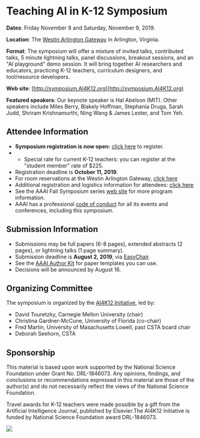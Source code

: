 # Teaching AI in K-12 Symposium
**Dates**: Friday November 8 and Saturday, November 9, 2019.

**Location**: The [Westin Arlington Gateway](https://www.marriott.com/hotels/travel/wasag-the-westin-arlington-gateway/) in Arlington, Virginia.

**Format**: The symposium will offer a mixture of invited talks, contributed talks, 5 minute lightning talks, panel discussions, breakout sessions, and an "AI playground" demo session. It will bring together AI researchers and educators, practicing K-12 teachers, curriculum designers, and tool/resource developers.

**Web site**: [http://symposium.AI4K12.org](http://symposium.AI4K12.org)

**Featured speakers**: Our keynote speaker is Hal Abelson (MIT). Other speakers include Miles Berry, Blakely Hoffman, Stephania Druga, Sarah Judd, Shriram Krishnamurthi, Ning Wang & James Lester, and Tom Yeh.

## Attendee Information
* **Symposium registration is now open:** [click here](https://cvent.me/3qq59) to register.
* * Special rate for current K-12 teachers: you can register at the "student member" rate of $225.
* Registration deadline is **October 11, 2019**.
* For room reservations at the Westin Arlington Gateway, [click here]( https://www.marriott.com/event-reservations/reservation-link.mi?id=1553775582380&key=GRP&app=resvlin)
* Additional registration and logistics information for attendees: [click here](http://www.aaai.org/Symposia/Fall/fss19.php)
* See the AAAI Fall Symposium series [web site](https://aaai.org/Symposia/Fall/fss19symposia.php#fs08) for more program information.
* AAAI has a professional [code of conduct](http://www.aaai.org/Conferences/code-of-conduct.php) for all its events and conferences, including this symposium.

## Submission Information
* Submissions may be full papers (6-8 pages), extended abstracts (2 pages), or lightning talks (1 page summary).
* Submission deadline is **August 2, 2019**, via [EasyChair](https://easychair.org/conferences/?conf=fss19).
* See the [AAAI Author Kit](https://www.aaai.org/Publications/Templates/AuthorKit19.zip) for paper templates you can use.
* Decisions will be announced by August 16.

## Organizing Committee
The symposium is organized by the [AI4K12 Initiative](http://AI4K12.org), led by:
* David Touretzky, Carnegie Mellon University (chair)
* Christina Gardner-McCune, University of Florida (co-chair)
* Fred Martin, University of Masachusetts Lowell, past CSTA board chair
* Deborah Seehorn, CSTA

## Sponsorship
This material is based upon work supported by the National Science Foundation under Grant No. DRL-1846073. Any opinions, findings, and conclusions or recommendations expressed in this material are those of the author(s) and do not necessarily reflect the views of the National Science Foundation.

Travel awards for K-12 teachers were made possible by a gift from the Artificial Intelligence Journal, published by Elsevier.The AI4K12 Initiative is funded by National Science Foundation award DRL-1846073.

![](https://github.com/touretzkyds/ai4k12/raw/master/images/ARTINT_Logo2_c_web_more.jpg)

